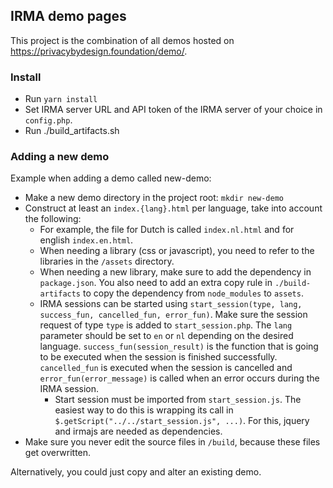 ## IRMA demo pages

This project is the combination of all demos hosted on https://privacybydesign.foundation/demo/.

### Install
* Run `yarn install`
* Set IRMA server URL and API token of the IRMA server of your choice in `config.php`.
* Run ./build_artifacts.sh

### Adding a new demo
Example when adding a demo called new-demo:
* Make a new demo directory in the project root: `mkdir new-demo`
* Construct at least an `index.{lang}.html` per language, take into account the following:
   * For example, the file for Dutch is called `index.nl.html` and for english `index.en.html`. 
   * When needing a library (css or javascript), you need to refer to the libraries in the `/assets` directory.
   * When needing a new library, make sure to add the dependency in `package.json`. You also need to add an extra copy rule in `./build-artifacts` to copy the dependency from `node_modules` to `assets`.
   * IRMA sessions can be started using `start_session(type, lang, success_fun, cancelled_fun, error_fun)`.
   Make sure the session request of type `type` is added to `start_session.php`. The `lang` parameter should be set to 
   `en` or `nl` depending on the desired language. `success_fun(session_result)` is the function that is going to be executed when the
   session is finished successfully. `cancelled_fun` is executed when the session is cancelled and `error_fun(error_message)` is
   called when an error occurs during the IRMA session.
        * Start session must be imported from `start_session.js`. The easiest way to do this is wrapping its call in
        `$.getScript("../../start_session.js", ...)`. For this, jquery and irmajs are needed as dependencies.
* Make sure you never edit the source files in `/build`, because these files get overwritten.
        
Alternatively, you could just copy and alter an existing demo.
